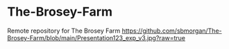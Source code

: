 # The-Brosey-Farm
Remote repository for The Brosey Farm
https://github.com/sbmorgan/The-Brosey-Farm/blob/main/Presentation123_exp_v3.jpg?raw=true
